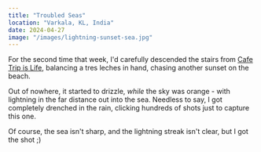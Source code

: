 ```yaml
---
title: "Troubled Seas"
location: "Varkala, KL, India"
date: 2024-04-27
image: "/images/lightning-sunset-sea.jpg"
---
```


For the second time that week, I'd carefully descended the stairs from [Cafe Trip is Life](https://g.co/kgs/eW3kbtK), balancing a tres leches in hand, chasing another sunset on the beach.

Out of nowhere, it started to drizzle, *while* the sky was orange - with lightning in the far distance out into the sea. Needless to say, I got completely drenched in the rain, clicking hundreds of shots just to capture this one.

Of course, the sea isn't sharp, and the lightning streak isn't clear, but I got the shot ;)